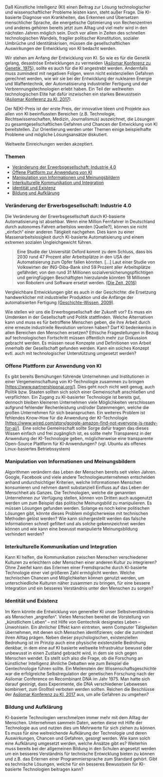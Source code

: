 Daß Künstliche Intelligenz (KI) einen Beitrag zur Lösung technologischer und wissenschaftlicher Probleme leisten kann, steht außer Frage. Die KI-basierte Diagnose von Krankheiten, das Erkennen und Übersetzen menschlicher Sprache, die energetische Optimierung von Rechenzentren und anderes gehören bereits jetzt zum Alltag und viel mehr wird in den nächsten Jahren möglich sein. Doch vor allem in Zeiten des schnellen technologischen Wandels, fragiler politischer Konstitution, sozialer Umbrüche und Identitätskrisen, müssen die gesellschaftlichen Auswirkungen der Entwicklung von KI bedacht werden.

Wir stehen am Anfang der Entwicklung von KI. So wie es für die Genetik gelang, desaströse Entwicklungen zu vermeiden ([Asilomar Konferenz zu Genetik, 1975](https://en.wikipedia.org/wiki/Asilomar_Conference_on_Recombinant_DNA)), sollte es auch für die KI angestrebt werden. Andernfalls muss zumindest mit negativen Folgen, wenn nicht existenziellen Gefahren gerechnet werden, wie wir sie bei der Entwicklung der nuklearen Energie und Waffentechnik, der Automatisierung industrieller Fertigung und der Verbrennungstechnologien erlebt haben. Ein Teil der weltweiten technologischen Elite hat dafür inzwischen  ein starkes Bewusstsein ([Asilomar Konferenz zu KI, 2017](https://futureoflife.org/ai-principles/)).

Der NEKI-Preis ist der erste Preis, der innovative Ideen und Projekte aus allen von KI beeinflussten Bereichen (z.B. Technologie, Rechtswissenschaften, Medizin, Journalismus) auszeichnet, die Lösungen zu gesamtgesellschaftlichen Gefahren und Chancen der Entwicklung von KI bereitstellen. Zur Orientierung werden unter Themen einige beispielhafte Probleme und mögliche Lösungsansätze diskutiert.

Weltweite Einreichungen werden akzeptiert.

<a id="themen"/>

### Themen
* [Veränderung der Erwerbsgesellschaft: Industrie 4.0](#erwerb)   
* [Offene Plattform zur Anwendung von KI](#akkumulation)   
* [Manipulation von Informationen und Meinungsbildern](#meinung)   
* [Interkulturelle Kommunikation und Integration](#integration)   
* [Identität und Existenz](#identitaet)   
* [Bildung und Aufklärung](#bildung)  

<a id="erwerb"/>

### Veränderung der Erwerbsgesellschaft: Industrie 4.0

Die Veränderung der Erwerbsgesellschaft durch KI-basierte Automatisierung ist absehbar. Wenn eine Million Fernfahrer in Deutschland durch autonomes Fahren arbeitslos werden [Quelle?], können sie nicht „einfach“ einer anderen Tätigkeit nachgehen. Dies kann zu einer Massenarbeitslosigkeit durch KI-basierte Automatisierung und einem extremen sozialen Ungleichgewicht führen.

> Eine Studie der Universität Oxford kommt zu dem Schluss, dass bis 2030 rund 47 Prozent aller Arbeitsplätze in den USA der Automatisierung zum Opfer fallen könnten. [...] Laut einer Studie von Volkswirten der ING-Diba-Bank sind 59 Prozent aller Arbeitsplätze gefährdet; von den rund 31 Millionen sozialversicherungspflichtigen und geringfügigen Beschäftigten hierzulande könnten 18 Millionen von Robotern und Software ersetzt werden. [(Die Zeit, 2016)](http://www.zeit.de/karriere/beruf/2016-01/zukunft-arbeit-arbeitsmarkt/seite-2)

Vergleichbare Entwicklungen gibt es auch in der Geschichte: die Ersetzung handwerklicher mit industrieller Produktion und die Anfänge der automatisierten Fertigung [(Geschichte-Wissen, 2009)](http://geschichte-wissen.de/blog/die-weltwirtschaftskrise-1929-1932/). 

Wie stellen wir uns die Erwerbsgesellschaft der Zukunft vor? Es muss ein Umdenken in der Gesellschaft und Politik stattfinden. Welche Alternativen kann und muss es für betroffene Menschen geben, die ihre Arbeit durch eine erneute industrielle Revolution verloren haben? Darf KI bedenkenlos in allen Bereichen den Menschen ersetzen? Ethische Fragestellungen in Bezug auf technologischen Fortschritt müssen öffentlich mehr zur Diskussion gebracht werden. Es müssen neue Konzepte und Definitionen von Arbeit innerhalb der Gesellschaft gefunden werden. Kann ein solches Konzept evtl. auch mit technologischer Unterstützung umgesetzt werden?


<a id="akkumulation"/>

### Offene Plattform zur Anwendung von KI

Es gibt bereits Bemühungen führende Unternehmen und Institutionen in einer Vergemeinschaftung von KI-Technologie zusammen zu bringen [https://www.partnershiponai.org/]. Dies geht noch nicht weit genug, auch Politik bzw. Staaten sollten sich solch einer Gemeinschaft anschließen und verpflichten. Ein Zugang zu KI-basierter Technologie ist bereits gut, dennoch bleiben kleineren Unternehmen viele Möglichkeiten verschlossen aufgrund fehlender Rechenleistung und/oder Datenmengen, welche die großen Unternehmen für sich beanspruchen. Ein weiteres Problem ist fehlendes Know-How für die Anwendung der KI-Technologie [https://www.wired.com/story/google-amazon-find-not-everyone-is-ready-for-ai/].  Eine solche Gemeinschaft sollte Sorge dafür tragen das dieses Wissen einfach und frei zugänglich ist, es sollte mehr Transparenz in der Anwendung der KI-Technologie geben, möglicherweise eine transparente Open-Source Plattform für KI-Anwendungen? (vgl. Ubuntu als offenes Linux-basiertes Betriebssystem)


<a id="meinung"/>

### Manipulation von Informationen und Meinungsbildern

Algorithmen verändern das Leben der Menschen bereits seit vielen Jahren. Google, Facebook und viele andere Technologieunternehmen entscheiden anhand undurchsichtiger Kriterien, welche Informationen Menschen konsumieren und nehmen damit substanziell Einfluss auf das Leben der Menschheit als Ganzes. Die Technologien, welche die genannten Unternehmen zur Verfügung stellen, können von Dritten auch ausgenutzt werden um zum Beispiel das politische Meinungsbild zu manipulieren. Es müssen Lösungen gefunden werden. Solange es noch keine politischen Lösungen gibt, könnte dieses Problem möglicherweise mit technischen Methoden gelöst werden? Wie kann sichergestellt werden das falsche Informationen schnell gefiltert und als solche gekennzeichnet werden können und wie kann eine bewusst manipulierte Meinungsbildung verhindert werden?


<a id="integration"/>

### Interkulturelle Kommunikation und Integration

Kann KI helfen, die Kommunikation zwischen Menschen verschiedener Kulturen zu erleichtern oder Menschen einer anderen Kultur zu integrieren? Ohne Zweifel kann das Erlernen einer Fremdsprache durch KI-basierte Technologie einer viel größeren Zahl ermöglicht werden. Welche technischen Chancen und Möglichkeiten können genutzt werden, um unterschiedliche Kulturen näher zusammen zu bringen, für eine bessere Integration und ein besseres Verständnis unter den Menschen zu sorgen?


<a id="identitaet"/>

### Identität und Existenz

Im Kern könnte die Entwicklung von genereller KI unser Selbstverständnis als Menschen „angreifen“. Vielen Menschen bereitet die Vorstellung von „künstlichem Leben“ – mit Hilfe von Gentechnik designetes Leben – Unwohlsein. Ein ähnlicher Effekt kann eintreten, wenn Computer Tätigkeiten übernehmen, mit denen sich Menschen identifizieren; oder die zumindest ihren Alltag prägen. Neben dieser psychologischen, existenziellen Bedrohung ist im Prinzip auch eine physische existenzielle Bedrohung denkbar, in dem eine auf KI basierte weltweite Infrastruktur bewusst oder unbewusst in einen Zustand gebracht wird, in dem sie sich gegen Menschen wendet. Es stellt sich also die Frage, ob die Forschung an künstlicher Intelligenz ähnliche Debatten wie zum Beispiel die Gentechnologie führen sollte. Ein Meilenstein der Wissenschaftsgeschichte war die erfolgreiche Selbstregulation der genetischen Forschung nach der Asilomar Conference on Recombinant DNA im Jahr 1975. Man hatte sich darauf geeinigt, dass Experimente, die DNA verschiedener Lebewesen kombiniert, zum Großteil verboten werden sollten. Reichen die Beschlüsse der [Asilomar Konferenz zu KI, 2017](https://futureoflife.org/ai-principles/) aus, um alle Gefahren zu umgehen?


<a id="bildung"/>

### Bildung und Aufklärung

KI-basierte Technologien verschmelzen immer mehr mit dem Alltag der Menschen. Unternehmen sammeln Daten, werten diese mit Hilfe der Technologie aus und nutzen dies um Mehrwerte für sich ziehen zu können. Es muss für eine weitreichende Aufklärung der Technologie und deren Auswirkungen, Chancen und Gefahren, gesorgt werden. Wie kann solch eine Aufklärung umgesetzt werden, welche Ansätze gibt es? Weiterhin muss bereits bei der allgemeinen Bildung in den Schulen angesetzt werden um ein besseres Verständnis für technische Entwicklung bieten zu können und z.B. das Erlernen einer Programmiersprache zum Standard gehört. Gibt es technische Lösungen, welche für ein besseres Bewusstsein für KI-basierte Technologien beitragen kann?
